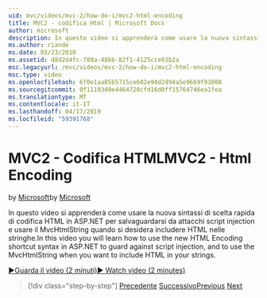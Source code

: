 ```yaml
---
uid: mvc/videos/mvc-2/how-do-i/mvc2-html-encoding
title: MVC2 - codifica Html | Microsoft Docs
author: microsoft
description: In questo video si apprenderà come usare la nuova sintassi di scelta rapida di codifica HTML in ASP.NET per salvaguardarsi da attacchi script injection e usare il MvcHtmlString quando...
ms.author: riande
ms.date: 03/23/2010
ms.assetid: d8d2d4fc-780a-48bb-82f1-4125cce03b2a
msc.legacyurl: /mvc/videos/mvc-2/how-do-i/mvc2-html-encoding
msc.type: video
ms.openlocfilehash: 6f0e1aa85b5715ce602e94d2d94a5e96b9f93008
ms.sourcegitcommit: 0f1119340e4464720cfd16d0ff15764746ea1fea
ms.translationtype: MT
ms.contentlocale: it-IT
ms.lasthandoff: 04/17/2019
ms.locfileid: "59391768"
---
```

# <a name="mvc2---html-encoding"></a><span data-ttu-id="3317e-103">MVC2 - Codifica HTML</span><span class="sxs-lookup"><span data-stu-id="3317e-103">MVC2 - Html Encoding</span></span>

<span data-ttu-id="3317e-104">by [Microsoft](https://github.com/microsoft)</span><span class="sxs-lookup"><span data-stu-id="3317e-104">by [Microsoft](https://github.com/microsoft)</span></span>

<span data-ttu-id="3317e-105">In questo video si apprenderà come usare la nuova sintassi di scelta rapida di codifica HTML in ASP.NET per salvaguardarsi da attacchi script injection e usare il MvcHtmlString quando si desidera includere HTML nelle stringhe.</span><span class="sxs-lookup"><span data-stu-id="3317e-105">In this video you will learn how to use the new HTML Encoding shortcut syntax in ASP.NET to guard against script injection, and to use the MvcHtmlString when you want to include HTML in your strings.</span></span>

[<span data-ttu-id="3317e-106">&#9654;Guarda il video (2 minuti)</span><span class="sxs-lookup"><span data-stu-id="3317e-106">&#9654; Watch video (2 minutes)</span></span>](https://channel9.msdn.com/Blogs/ASP-NET-Site-Videos/mvc2-html-encoding)

> [!div class="step-by-step"]
> <span data-ttu-id="3317e-107">[Precedente](how-do-i-use-httpverbs-attributes-in-an-mvc-application.md)
> [Successivo](mvc2-stronglytyped-helpers.md)</span><span class="sxs-lookup"><span data-stu-id="3317e-107">[Previous](how-do-i-use-httpverbs-attributes-in-an-mvc-application.md)
[Next](mvc2-stronglytyped-helpers.md)</span></span>
